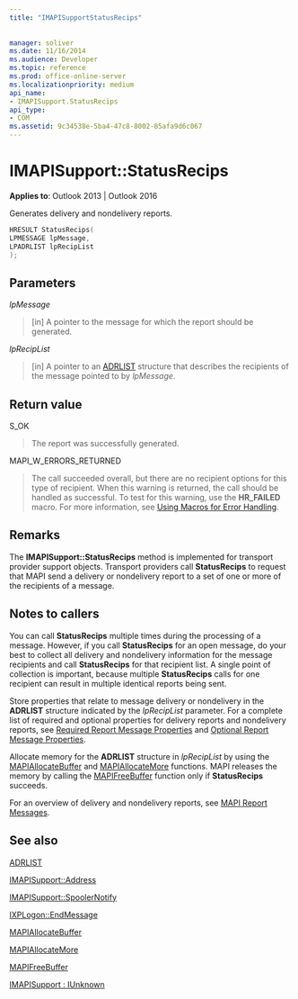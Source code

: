 ```yaml
---
title: "IMAPISupportStatusRecips"
 
 
manager: soliver
ms.date: 11/16/2014
ms.audience: Developer
ms.topic: reference
ms.prod: office-online-server
ms.localizationpriority: medium
api_name:
- IMAPISupport.StatusRecips
api_type:
- COM
ms.assetid: 9c34538e-5ba4-47c8-8002-85afa9d6c067
---
```


# IMAPISupport::StatusRecips

  
  
**Applies to**: Outlook 2013 | Outlook 2016 
  
Generates delivery and nondelivery reports.
  
```cpp
HRESULT StatusRecips(
LPMESSAGE lpMessage,
LPADRLIST lpRecipList
);
```

## Parameters

 _lpMessage_
  
> [in] A pointer to the message for which the report should be generated.
    
 _lpRecipList_
  
> [in] A pointer to an [ADRLIST](adrlist.md) structure that describes the recipients of the message pointed to by  _lpMessage_.
    
## Return value

S_OK 
  
> The report was successfully generated.
    
MAPI_W_ERRORS_RETURNED 
  
> The call succeeded overall, but there are no recipient options for this type of recipient. When this warning is returned, the call should be handled as successful. To test for this warning, use the **HR_FAILED** macro. For more information, see [Using Macros for Error Handling](using-macros-for-error-handling.md).
    
## Remarks

The **IMAPISupport::StatusRecips** method is implemented for transport provider support objects. Transport providers call **StatusRecips** to request that MAPI send a delivery or nondelivery report to a set of one or more of the recipients of a message. 
  
## Notes to callers

You can call **StatusRecips** multiple times during the processing of a message. However, if you call **StatusRecips** for an open message, do your best to collect all delivery and nondelivery information for the message recipients and call **StatusRecips** for that recipient list. A single point of collection is important, because multiple **StatusRecips** calls for one recipient can result in multiple identical reports being sent. 
  
Store properties that relate to message delivery or nondelivery in the **ADRLIST** structure indicated by the  _lpRecipList_ parameter. For a complete list of required and optional properties for delivery reports and nondelivery reports, see [Required Report Message Properties](required-report-message-properties.md) and [Optional Report Message Properties](optional-report-message-properties.md). 
  
Allocate memory for the **ADRLIST** structure in  _lpRecipList_ by using the [MAPIAllocateBuffer](mapiallocatebuffer.md) and [MAPIAllocateMore](mapiallocatemore.md) functions. MAPI releases the memory by calling the [MAPIFreeBuffer](mapifreebuffer.md) function only if **StatusRecips** succeeds. 
  
For an overview of delivery and nondelivery reports, see [MAPI Report Messages](mapi-report-messages.md).
  
## See also



[ADRLIST](adrlist.md)
  
[IMAPISupport::Address](imapisupport-address.md)
  
[IMAPISupport::SpoolerNotify](imapisupport-spoolernotify.md)
  
[IXPLogon::EndMessage](ixplogon-endmessage.md)
  
[MAPIAllocateBuffer](mapiallocatebuffer.md)
  
[MAPIAllocateMore](mapiallocatemore.md)
  
[MAPIFreeBuffer](mapifreebuffer.md)
  
[IMAPISupport : IUnknown](imapisupportiunknown.md)

